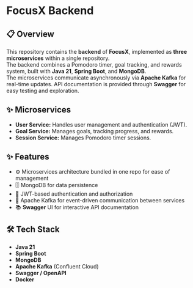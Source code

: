 # FocusX Backend

## 📋 **Overview**  
This repository contains the **backend** of **FocusX**, implemented as **three microservices** within a single repository.  
The backend combines a Pomodoro timer, goal tracking, and rewards system, built with **Java 21**, **Spring Boot**, and **MongoDB**.  
The microservices communicate asynchronously via **Apache Kafka** for real-time updates.
API documentation is provided through **Swagger** for easy testing and exploration.

## ✨ **Microservices**  
- **User Service:** Handles user management and authentication (JWT).  
- **Goal Service:** Manages goals, tracking progress, and rewards.  
- **Session Service:** Manages Pomodoro timer sessions.

## ✨ **Features**  
- ⚙️ Microservices architecture bundled in one repo for ease of management  
- 🗄️ MongoDB for data persistence  
- 🔐 JWT-based authentication and authorization  
- 📨 Apache Kafka for event-driven communication between services
- 📚 **Swagger** UI for interactive API documentation

## 🛠️ **Tech Stack**  
- **Java 21**  
- **Spring Boot**  
- **MongoDB**  
- **Apache Kafka** (Confluent Cloud)  
- **Swagger / OpenAPI**  
- **Docker**
